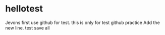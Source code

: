 # hellotest
Jevons first use github for test.
this is only for test github practice
Add the new line.
test save all